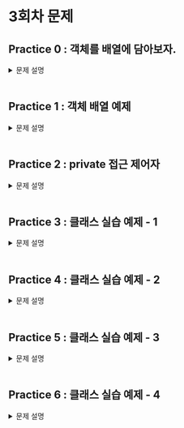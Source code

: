 # 3회차 문제

## Practice 0 : 객체를 배열에 담아보자.

<details>
<summary>문제 설명</summary>

### **[문제]** 이론 설명입니다. 천천히 읽어주세요

**[설명]** 배열의 선언 방식은 다음과 같다. -> **practice-01 README.md** 내용 !

- **배열이란?**

  **동일한 자료형(Data Type)의 데이터를 연속된 공간에 저장하기 위한 자료구조**이다.

  JAVA에서의 배열은 C언어에서의 배열과 거의 유사하지만, 한 가지 다른 점이 있다.

  C언어에서의 배열은 `int arr[]` 의 방식으로 변수명을 선언하였지만,

  JAVA에서의 배열은 `int arr[]` 뿐만 아니라, `int[] arr` 의 방식도 지원한다.


- **배열을 선언하는 방식**

```java
  1. 생성과 동시에 초기화
  자료형[] 변수명 = {데이터1, 데이터2, 데이터3, ... };
  
  int[] array = {0,1,2,3,4}; // for example
  
  2. 크기를 지정해서 생성 후에 할당
  자료형[] 변수명 = new 자료형[크기];
  
  int[] num = new int[3]; // 크기가 3인 배열 생성
  num[0] = 0; // 0번 index에 값 할당
  num[1] = 1; // 1번 index에 값 할당
  num[2] = 2; // 2번 index에 값 할당
 ```

여기까지가 practice-01에서 적어둔 배열에 관한 내용이다.

이전까지 실습으로 다룬 내용으로 **클래스를 사용자 정의 자료형**라는 것을 파악할 수 있었다.
사용자가 정의하는 대로 멤버 변수가 구성되고,매소드 또한 사용자의 정의대로 존재하는 것을 생각해보자.
그렇다면 위의 `자료형` 자리에 사용자 정의 자료형인 `클래스`의 이름이 들어간다면 어떻게 될까?

####  객체들을 배열에 담는 방법은 다음과 같다.
  ```java
    자료형[] 변수명 = new 자료형[크기];
    클래스이름[] 변수명 = new 클래스이름[크기];
    
    int[] num = new int[3]; // int형 데이터가 들어가며, 크기가 3인 배열 num 생성
    num[0] = 0; // 0번 index에 값 할당
    num[1] = 1; // 1번 index에 값 할당
    num[2] = 2; // 2번 index에 값 할당
  
    Card[] deck = new Card[30]; // Card형(Card 객체)이 들어가며, 크기가 30인 배열 deck 생성
    deck[0] = new Card("RED", spade, 1); // 0번 index에 값 할당(여기선 생성자를 통해 객체를 생성하여 할당)
    deck[1] = new Card("Black", diamond, 5); // 1번 index에 값 할당
          ...
    deck[29] = new Card("RED", heart, 3); // 29번 index에 값 할당
  ```

일반적인 자료형을 배열에 담는 과정과 큰 틀은 완전히 동일하다.

1. 크기를 지정하여 배열을 생성한다.
2. 배열의 각각 index에 값을 할당한다.

다만 여기서 2번의 과정이 객체를 담기 때문에 조금은 복잡해진 것뿐이다.

`num[0] = 0` ~~> `deck[0] = new Card[]`

일반적인 자료형의 경우 값을 할당하기 위해 값을 만드는 과정이 단순히 0과 같이 입력하면 되지만,
사용자 정의 자료형은 클래스의 경우 new 연산자와 `생성자`를 이용해야하기 때문에 다른점이 존재하는 것이다.


### **[코드]**

Card 객체를 배열에 선언하여, for 문을 통해서 배열 전체에 객체를 할당하는 코드입니다.

```java
public class Practice0{
    public static void main(String[] args){
      Card[] Deck = new Card[54]; // Card 객체를 배열에 선언

      int a;
      for(a = 0; a < 13; a++) {
          Deck[a] = new Card("SPADE", "BLACK", a+1); 
      }
      for(a = 13 * 1 ; a < 13 * 2 ; a++) {
          Deck[a] = new Card("DIAMOND", "RED", a - 13*1 + 1);
      }
      for(a = 13 * 2 ; a < 13 * 3 ; a++) {
          Deck[a] = new Card("HEART", "RED", a - 13*2 + 1);
      }
      for(a = 13 * 3; a < 13 * 4 ; a++) {
          Deck[a] = new Card("CLOVER", "BLACK", a - 13*3 + 1);
      }
      Deck[52] = new Card("JOKER", "RED", -1);
      Deck[53] = new Card("JOKER", "BLACK", -1);

      for(a = 0; a < 54; a++) {
          System.out.println(Deck[a].toString());
      }
    }
}

class Card{ 
    String suit; // diamond, heart, clover, spade, joker
    String color; // red, black
    int rank; // a + 2~10 + j, q, k --> 1 ~ 13

  Card(String suit, String color, int rank){
      this.suit = suit;
      this.color = color;
      this.rank = rank;
  }

  public String getSuit() {
      return suit;
  }

  public String getColor() {
      return color;
  }

  public int getRank() {
      return rank;
  }

  public String toString() {
      return this.suit + " " + this.color + " " + this.rank;
  }

}
```

</details>
<br>

## Practice 1 : 객체 배열 예제

<details>
<summary> 문제 설명</summary>

### **[문제]** 조장은 사다리 타기로 뽑을까요?

**[설명]**

- 요구사항 1. Student 클래스를 작성하세요.
    - 멤버 변수로는 이름(name), 학번(studentID), 전공(major)이 포함됩니다.
- 요구사항 2. Student 객체를 5개 담을 수 있는 배열을 선언하여, 객체를 담아줍니다.
    - 학생들에 대한 정보는 다음과 같습니다.

  |학생 이름| 학번        | 전공        | 
    |-----------|-----------|---|
  |김자바| 202220736 | software  |
  |박홍길| 202220712 | software  |
  |최원딤| 202020842 | Mathematics |
  |이장원| 201320712 | economics |      



### **[코드]**

```java
public class Practice01{
  public static void main(String[] args){
    Student[] group = new Student[4];
    // TO DO : assign student instance to array with information
    //
    
    for(int a = 0; a < 4; a++){
      System.out.println(group[a].name + " " + group[a].studentID + " " + group[a].major);
    }
    
    int captain = (int)(Math.random() * 4); // 0부터 4까지 무작위로 조장 선정
    System.out.println(group[captain].name + " 조장님 잘 부탁드려요~");
  }
}

class Student{
  // TO DO : make variable

  //
  
  public Student(String name, int studentID, String major){
    this.name = name;
    this.studentID = studentID;
    this.major = major;
  }
}

```

출력 결과 :
(마지막 문장은 4명 중에 무작위로 선정됩니다.)

김자바 202220736 software <br>
박홍길 202220712 software <br>
최원딤 202020842 Mathematics <br>
이장원 201320712 economics <br>
최원딤 조장님 잘 부탁드려요~ <br>



</details>


<br>

## Practice 2 : private 접근 제어자

<details>
<summary> 문제 설명</summary>

### **[문제]** private.. 그거 어떻게 쓰는건데..

**[설명]** 이전 시간에 수업한 접근 제어자 관련 예제이다.

변수나 메서드의 사용 권한은 다음과 같은 접근 제어자를 사용하여 설정할수 있다.

1. private
2. default
3. protected
4. public

접근 제어자는 private -> default -> protected -> public 순으로 보다 많은 접근을 허용한다. 하나씩 순서대로 살펴보자.

>### private : 해당 클래스에서만 접근 가능
>접근제어자가 private으로 설정되었다면 private 이 붙은 변수, 메서드는 해당 클래스에서만 접근이 가능하다.
>### default : 같은 패키지에서만 접근 가능
>접근 제어자를 별도로 설정하지 않는다면 접근 제어자가 없는 변수, 메서드는 default 접근 제어자가 되어 해당 패키지 내에서만 접근이 가능하다.
>### protected : 같은 패키지 또는 해당 클래스를 상속 받은 클래스
>접근제어자가 protected로 설정되었다면 protected가 붙은 변수, 메서드는 동일 패키지의 클래스 또는 해당 클래스를 상속받은 다른 패키지의 클래스에서만 접근이 가능하다.
>### public : 어디에서나 접근 가능
>접근제어자가 public으로 설정되었다면 public 접근제어자가 붙은 변수, 메서드는 어떤 클래스에서라도 접근이 가능하다.
>
>[출처] : https://wikidocs.net/232 (점프 투 자바)

이번 문제에서는 private 접근 제어자를 통해 멤버 변수를 클래스 외부에서 접근할 수 없도록 설정한 후에,
public 접근 제어자를 갖는 클래스의 메소드를 이용하여 멤버 변수를 접근하는 방법에 대해 풀어볼 것이다.


다음은 클래스 Account에 대한 조건이다. 

| 접근제어자  | 메소드명 또는 변수명 | 설명                     |
|--------|-------------|------------------------|
| private | number      | 멤버 변수에 위치하는 int형 변수    |
| public   | getNumber() | 멤버 변수 number의 값을 반환한다. |
|public | setNumber() | int형 변수를 받아 멤버변수 number에 저장한다.|

### **[코드]**

```java

public class Practice02 {

    public static void main(String[] args) {
        Account ac = new Account();
        ac.setNumber(100);
        // ac.number : error !!!! can't use private variable in another class.
        System.out.println(ac.getNumber());

    }

}

class Account{
    // TO DO

    //
}

```

출력결과 : 100


</details>

<br>



## Practice 3 : 클래스 실습 예제 - 1

<details>
<summary>문제 설명</summary>

### **[문제]** 듀얼에서 승리하자

추잡한 유희는 듀얼에서 어떻게든 승리하고자 한다. 유희를 도와 듀얼에서 승리해보자.

### **[설명]** 카드를 표현하기 위한 클래스와 생성자를 만들자

카드는 name(String), description(String), attack(int), defense(int)의 속성들을 갖는다.
<br>생성자는 카드의 이름을 입력받아 값을 할당해 주는 생성자를 만들면 된다

</details>
<br>

## Practice 4 : 클래스 실습 예제 - 2

<details>
<summary>문제 설명</summary>

### **[문제]** 듀얼에서 승리하자

추잡한 유희는 듀얼에서 어떻게든 승리하고자 한다. 유희를 도와 듀얼에서 승리해보자.

### **[설명]** 카드를 저장할 수 있는 클래스 배열을 만든 뒤 덱을 미리 설정해두자.

클래스 배열은 각각 deck[60], hand[5]의 이름과 크기를 갖는다
<br> 또한 생성자를 통해 덱의 0~4 인덱스에 미리 엑조디아 카드를 만들어보자
<br> 엑조디아 카드의 구성은 아래와 같으며 각 인덱스별 어느 카드가 위치할지는 상관 없다.
<img width="609" alt="스크린샷 2023-03-22 오후 12 20 24" src="https://user-images.githubusercontent.com/52846766/226793718-181c3279-a587-4fb4-8898-271820016dff.png"><br>
<img width="387" alt="스크린샷 2023-03-22 오후 12 21 22" src="https://user-images.githubusercontent.com/52846766/226793843-fe4e3ba6-e6eb-4a3b-83dc-4b4e61986243.png">

</details>
<br>

## Practice 5 : 클래스 실습 예제 - 3

<details>
<summary>문제 설명</summary>

### **[문제]** 듀얼에서 승리하자

추잡한 유희는 듀얼에서 어떻게든 승리하고자 한다. 유희를 도와 듀얼에서 승리해보자.

### **[설명]** 카드를 뽑을 수 있는 Draw Method를 구현해보자

deck 배열에서 순차적으로 카드를 뽑아 hand 배열로 옮길 수 있는 메서드를 구현해보자.

- 메서드는 static 형태로 Practice04 내에 구현하면 되며, 매개변수로 두 Card[](deck, hand)와 뽑아야 할 카드의 개수를 받아야 한다.
- 카드를 뽑을 경우, Deck 배열 내 각 인스턴스들의 인덱스는 1만큼 감소해야 한다 (1개씩 앞으로 옮겨져야 한다)

</details>
<br>

## Practice 6 : 클래스 실습 예제 - 4

<details>
<summary>문제 설명</summary>

### **[문제]** 듀얼에서 승리하자

추잡한 유희는 듀얼에서 어떻게든 승리하고자 한다. 유희를 도와 듀얼에서 승리해보자.

### **[설명]** 뽑은 카드를 확인하기 위한 checkHand() 메서드를 만들어보자

듀얼에서 승리하기 위해서는 서로 다른 5장의 엑조디아 카드가 필요하고, 지금 5장의 카드를 뽑은 상태이다.
<br> 승리 조건을 확인하기 위해 지금 뽑은 5장의 카드의 이름을 확인해보자
<br> 서로 다른 엑조디아 카드일 경우, 추잡한 유희는 이 듀얼에서 승리하게 될 것이다

</details>
<br>
